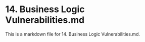 # 14. Business Logic Vulnerabilities.md

This is a markdown file for 14. Business Logic Vulnerabilities.md.